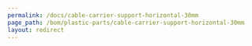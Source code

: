 ```yaml
---
permalink: /docs/cable-carrier-support-horizontal-30mm
page_path: /bom/plastic-parts/cable-carrier-support-horizontal-30mm
layout: redirect
---
```

